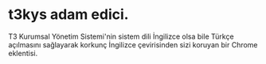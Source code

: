 # t3kys adam edici.
T3 Kurumsal Yönetim Sistemi'nin sistem dili İngilizce olsa bile Türkçe açılmasını sağlayarak korkunç İngilizce çevirisinden sizi koruyan bir Chrome eklentisi.
